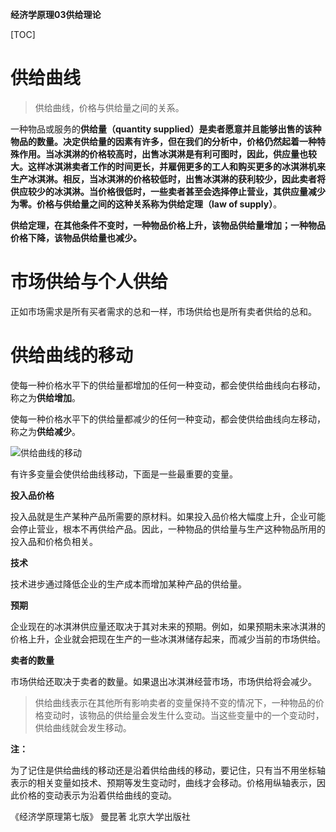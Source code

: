 **经济学原理03供给理论**

[TOC]

# 供给曲线

>供给曲线，价格与供给量之间的关系。

一种物品或服务的**供给量（quantity supplied）**是卖者愿意并且能够出售的该种物品的数量。决定供给量的因素有许多，但在我们的分析中，价格仍然起着一种特殊作用。当冰淇淋的价格较高时，出售冰淇淋是有利可图时，因此，供应量也较大。这样冰淇淋卖者工作的时间更长，并雇佣更多的工人和购买更多的冰淇淋机来生产冰淇淋。相反，当冰淇淋的价格较低时，出售冰淇淋的获利较少，因此卖者将供应较少的冰淇淋。当价格很低时，一些卖者甚至会选择停止营业，其供应量减少为零。价格与供给量之间的这种关系称为**供给定理（law of supply）**。

**供给定理，在其他条件不变时，一种物品价格上升，该物品供给量增加；一种物品价格下降，该物品供给量也减少。**

# 市场供给与个人供给

正如市场需求是所有买者需求的总和一样，市场供给也是所有卖者供给的总和。

# 供给曲线的移动

使每一种价格水平下的供给量都增加的任何一种变动，都会使供给曲线向右移动，称之为**供给增加**。

使每一种价格水平下的供给量都减少的任何一种变动，都会使供给曲线向左移动，称之为**供给减少**。

![供给曲线的移动](http://onke0yoit.bkt.clouddn.com/market_supply_1.jpeg)


有许多变量会使供给曲线移动，下面是一些最重要的变量。

**投入品价格**

投入品就是生产某种产品所需要的原材料。如果投入品价格大幅度上升，企业可能会停止营业，根本不再供给产品。因此，一种物品的供给量与生产这种物品所用的投入品和价格负相关。

**技术**

技术进步通过降低企业的生产成本而增加某种产品的供给量。

**预期**

企业现在的冰淇淋供应量还取决于其对未来的预期。例如，如果预期未来冰淇淋的价格上升，企业就会把现在生产的一些冰淇淋储存起来，而减少当前的市场供给。

**卖者的数量**

市场供给还取决于卖者的数量。如果退出冰淇淋经营市场，市场供给将会减少。

>供给曲线表示在其他所有影响卖者的变量保持不变的情况下，一种物品的价格变动时，该物品的供给量会发生什么变动。当这些变量中的一个变动时，供给曲线就会发生移动。

**注：**

为了记住是供给曲线的移动还是沿着供给曲线的移动，要记住，只有当不用坐标轴表示的相关变量如技术、预期等发生变动时，曲线才会移动。价格用纵轴表示，因此价格的变动表示为沿着供给曲线的变动。

《经济学原理第七版》 曼昆著 北京大学出版社

